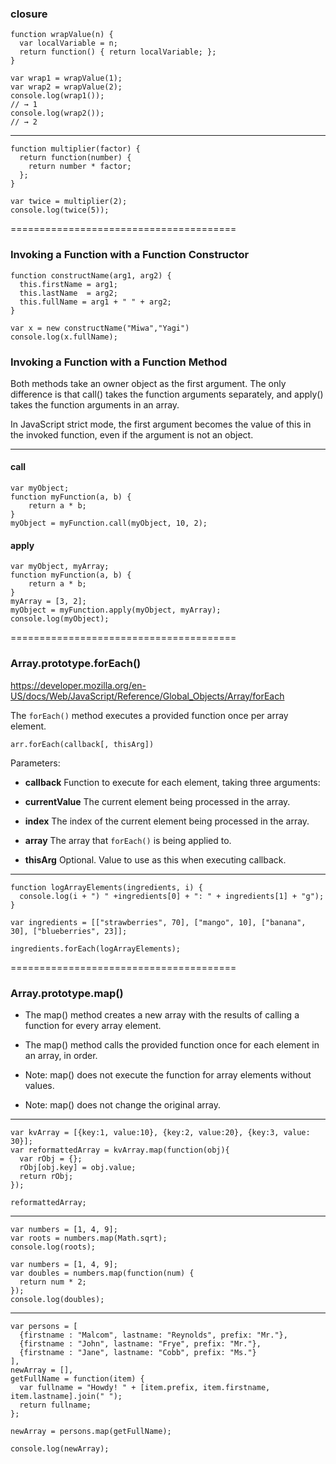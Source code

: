 ### closure

    function wrapValue(n) {
      var localVariable = n;
      return function() { return localVariable; };
    }

    var wrap1 = wrapValue(1);
    var wrap2 = wrapValue(2);
    console.log(wrap1());
    // → 1
    console.log(wrap2());
    // → 2

---------------------------------------

    function multiplier(factor) {
      return function(number) {
        return number * factor;
      };
    }

    var twice = multiplier(2);
    console.log(twice(5));


=======================================


### Invoking a Function with a Function Constructor

    function constructName(arg1, arg2) {
      this.firstName = arg1;
      this.lastName  = arg2;
      this.fullName = arg1 + " " + arg2;
    }

    var x = new constructName("Miwa","Yagi")
    console.log(x.fullName); 


### Invoking a Function with a Function Method

Both methods take an owner object as the first argument. The only difference is that call() takes the function arguments separately, and apply() takes the function arguments in an array.

In JavaScript strict mode, the first argument becomes the value of this in the invoked function, even if the argument is not an object.


---------------------------------------

#### call

    var myObject;
    function myFunction(a, b) {
        return a * b;
    }
    myObject = myFunction.call(myObject, 10, 2); 


#### apply    

    var myObject, myArray;
    function myFunction(a, b) {
        return a * b;
    }
    myArray = [3, 2];
    myObject = myFunction.apply(myObject, myArray);  
    console.log(myObject); 


=======================================

### Array.prototype.forEach()

https://developer.mozilla.org/en-US/docs/Web/JavaScript/Reference/Global_Objects/Array/forEach

The `forEach()` method executes a provided function once per array element.

    arr.forEach(callback[, thisArg])

Parameters:

*   **callback** Function to execute for each element, taking three arguments:

*   **currentValue** The current element being processed in the array.

*   **index** The index of the current element being processed in the array.

*   **array** The array that `forEach()` is being applied to.

*   **thisArg** Optional. Value to use as this when executing callback.

---------------------------------------

    function logArrayElements(ingredients, i) {
      console.log(i + ") " +ingredients[0] + ": " + ingredients[1] + "g");
    }

    var ingredients = [["strawberries", 70], ["mango", 10], ["banana", 30], ["blueberries", 23]];

    ingredients.forEach(logArrayElements);    


=======================================

### Array.prototype.map()

*   The map() method creates a new array with the results of calling a function for every array element.

*   The map() method calls the provided function once for each element in an array, in order.

*   Note: map() does not execute the function for array elements without values.

*   Note: map() does not change the original array.


---------------------------------------

    var kvArray = [{key:1, value:10}, {key:2, value:20}, {key:3, value: 30}];
    var reformattedArray = kvArray.map(function(obj){ 
      var rObj = {};
      rObj[obj.key] = obj.value;
      return rObj;
    });

    reformattedArray;

---------------------------------------

    var numbers = [1, 4, 9];
    var roots = numbers.map(Math.sqrt);
    console.log(roots);

    var numbers = [1, 4, 9];
    var doubles = numbers.map(function(num) {
      return num * 2;
    });
    console.log(doubles);

---------------------------------------

    var persons = [
      {firstname : "Malcom", lastname: "Reynolds", prefix: "Mr."},
      {firstname : "John", lastname: "Frye", prefix: "Mr."},
      {firstname : "Jane", lastname: "Cobb", prefix: "Ms."}
    ],
    newArray = [],
    getFullName = function(item) {
      var fullname = "Howdy! " + [item.prefix, item.firstname, item.lastname].join(" ");
      return fullname;
    };

    newArray = persons.map(getFullName);

    console.log(newArray);
